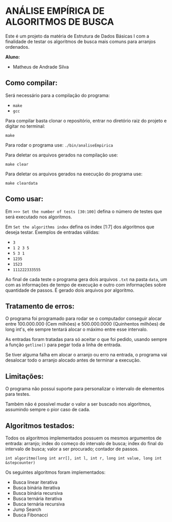# ANÁLISE EMPÍRICA DE ALGORITMOS DE BUSCA
Este é um projeto da matéria de Estrutura de Dados Básicas I com a finalidade de testar os algoritmos de busca mais comuns para arranjos ordenados.

**Aluno:**
* Matheus de Andrade Silva

## Como compilar:
Será necessário para a compilação do programa:
* `make`
* `gcc`

Para compilar basta clonar o repositório, entrar no diretório raiz do projeto e digitar no terminal:

`make`

Para rodar o programa use:
`./bin/analiseEmpirica`

Para deletar os arquivos gerados na compilação use:

`make clear`

Para deletar os arquivos gerados na execução do programa use:

`make cleardata`

## Como usar:
Em `>>> Set the number of tests [30:100]` defina o número de testes que será executado nos algoritmos.

Em `Set the algorithms index` defina os index [1:7] dos algoritmos que deseja testar. Exemplos de entradas válidas:
* `3`
* `1 2 3 5`
* `5 3 1`
* `1235`
* `1523`
* `111222333555`

Ao final de cada teste o programa gera dois arquivos `.txt` na pasta `data`, um com as informações de tempo de execução e outro com informações sobre quantidade de passos. É gerado dois arquivos por algoritmo.

## Tratamento de erros:
O programa foi programado para rodar se o computador conseguir alocar entre 100.000.000 (Cem milhões) e 500.000.0000 (Quinhentos milhões) de long int's, ele sempre tentará alocar o máximo entre esse intervalo.

As entradas foram tratadas para só aceitar o que foi pedido, usando sempre a função `getline()` para pegar toda a linha de entrada.

Se tiver alguma falha em alocar o arranjo ou erro na entrada, o programa vai desalocar todo o arranjo alocado antes de terminar a execução.

## Limitações:
O programa não possui suporte para personalizar o intervalo de elementos para testes.

Também não é possível mudar o valor a ser buscado nos algoritmos, assumindo sempre o pior caso de cada.

## Algoritmos testados:
Todos os algoritmos implementados possuem os mesmos argumentos de entrada: arranjo; index do começo do intervalo de busca; index do final do intervalo de busca; valor a ser procurado; contador de passos. 

`int algoritmo(long int arr[], int l, int r, long int value, long int &stepcounter)`

Os seguintes algoritmos foram implementados:
* Busca linear iterativa
* Busca binária iterativa
* Busca binária recursiva
* Busca ternária iterativa
* Busca ternária recursiva
* Jump Search
* Busca Fibonacci